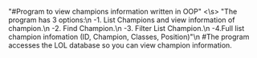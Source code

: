 "#Program to view champions information written in OOP" <\s>
       "The program has 3 options:\n
       -1. List Champions and view information of champion.\n
       -2. Find Champion.\n
       -3. Filter List Champion.\n
       -4.Full list champion infomation (ID, Champion, Classes, Position)"\n
#The program accesses the LOL database so you can view champion information.
